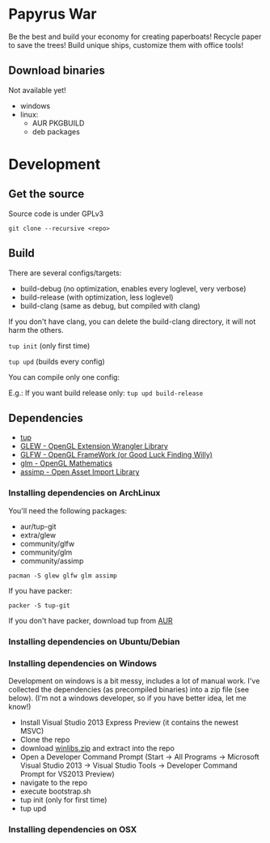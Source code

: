 Papyrus War
=============

Be the best and build your economy for creating paperboats!
Recycle paper to save the trees! Build unique ships, customize them with office tools!

Download binaries
-----------------

Not available yet!
 * windows
 * linux:
     - AUR PKGBUILD
     - deb packages

Development
===========

Get the source
--------------

Source code is under GPLv3

``git clone --recursive <repo>``

Build
-----

There are several configs/targets:

  * build-debug (no optimization, enables every loglevel, very verbose)
  * build-release (with optimization, less loglevel)
  * build-clang (same as debug, but compiled with clang)

If you don't have clang, you can delete the build-clang directory,
it will not harm the others.

``tup init`` (only first time)

``tup upd`` (builds every config)

You can compile only one config:

E.g.: If you want build release only:
``tup upd build-release``

Dependencies
------------

  * [tup](http://gittup.org/tup/)
  * [GLEW - OpenGL Extension Wrangler Library](http://glew.sourceforge.net)
  * [GLFW - OpenGL FrameWork (or Good Luck Finding Willy)](http://www.glfw.org)
  * [glm - OpenGL Mathematics](http://glm.g-truc.net/)
  * [assimp - Open Asset Import Library](http://assimp.sourceforge.net/)

### Installing dependencies on ArchLinux

You'll need the following packages:

  * aur/tup-git
  * extra/glew
  * community/glfw
  * community/glm
  * community/assimp

``pacman -S glew glfw glm assimp``

If you have packer:

``packer -S tup-git``

If you don't have packer, download tup from [AUR](http://aur.archlinux.org)

### Installing dependencies on Ubuntu/Debian

### Installing dependencies on Windows

Development on windows is a bit messy, includes a lot of manual work.
I've collected the dependencies (as precompiled binaries) into a zip file (see below).
(I'm not a windows developer, so if you have better idea, let me know!)

 * Install Visual Studio 2013 Express Preview (it contains the newest MSVC)
 * Clone the repo
 * download [winlibs.zip](https://dl.dropboxusercontent.com/u/4602313/pw/winlibs.zip) and extract into the repo
 * Open a Developer Command Prompt (Start -> All Programs -> Microsoft Visual Studio 2013 -> Visual Studio Tools -> Developer Command Prompt for VS2013 Preview)
 * navigate to the repo
 * execute bootstrap.sh
 * tup init (only for first time)
 * tup upd

### Installing dependencies on OSX
